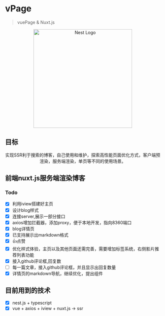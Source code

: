 # vPage

> vuePage &amp; Nuxt.js

<p align="center">
  <a href="http://nestjs.com/" target="blank"><img src="https://avatars1.githubusercontent.com/u/23053008?s=460&v=4" width="320" alt="Nest Logo" /></a>
</p>

## 目标
<p style="text-align:center">实现SSR利于搜索的博客，自己使用和维护，探索高性能页面优化方式，客户端预渲染，服务端渲染，单页等不同的使用场景。</p>

## 前端nuxt.js服务端渲染博客

### Todo 
* [x] 利用iview搭建好主页
* [x] 设计blog样式
* [x] 连接server,展示一部分接口
* [x] axios增加拦截器，添加proxy，便于本地开发，指向8360端口
* [x] blog详情页
* [x] 已支持展示出markdown格式
* [x] 👍点赞
* [x] 优化样式体验，主页以及其他页面还需完善，需要增加标签系统，右侧影片推荐列表功能
* [x] 接入github评论框,回复数
* [ ] 每一篇文章，接入github评论框，并且显示出回复数量
* [x] 详情页的markdown导航，继续优化，提出组件

## 目前用到的技术
* [x] nest.js + typescript
* [x] vue + axios + iview + nuxt.js -> ssr
